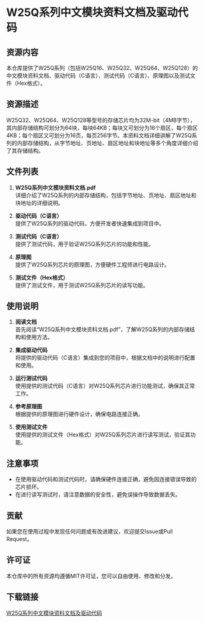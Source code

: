 # W25Q系列中文模块资料文档及驱动代码

## 资源内容

本仓库提供了W25Q系列（包括W25Q16、W25Q32、W25Q64、W25Q128）的中文模块资料文档、驱动代码（C语言）、测试代码（C语言）、原理图以及测试文件（Hex格式）。

## 资源描述

W25Q32、W25Q64、W25Q128等型号的存储芯片均为32M-bit（4MB字节），其内部存储结构可划分为64块，每块64KB；每块又可划分为16个扇区，每个扇区4KB；每个扇区又可划分为16页，每页256字节。本资料文档详细讲解了W25Q系列的内部存储结构，从字节地址、页地址、扇区地址和块地址等多个角度详细介绍了其存储结构。

## 文件列表

1. **W25Q系列中文模块资料文档.pdf**  
   详细介绍了W25Q系列的内部存储结构，包括字节地址、页地址、扇区地址和块地址的详细说明。

2. **驱动代码（C语言）**  
   提供了W25Q系列的驱动代码，方便开发者快速集成到项目中。

3. **测试代码（C语言）**  
   提供了测试代码，用于验证W25Q系列芯片的功能和性能。

4. **原理图**  
   提供了W25Q系列芯片的原理图，方便硬件工程师进行电路设计。

5. **测试文件（Hex格式）**  
   提供了测试文件，用于测试W25Q系列芯片的读写功能。

## 使用说明

1. **阅读文档**  
   首先阅读“W25Q系列中文模块资料文档.pdf”，了解W25Q系列的内部存储结构和使用方法。

2. **集成驱动代码**  
   将提供的驱动代码（C语言）集成到您的项目中，根据文档中的说明进行配置和使用。

3. **运行测试代码**  
   使用提供的测试代码（C语言）对W25Q系列芯片进行功能测试，确保其正常工作。

4. **参考原理图**  
   根据提供的原理图进行硬件设计，确保电路连接正确。

5. **使用测试文件**  
   使用提供的测试文件（Hex格式）对W25Q系列芯片进行读写测试，验证其功能。

## 注意事项

- 在使用驱动代码和测试代码时，请确保硬件连接正确，避免因连接错误导致的芯片损坏。
- 在进行读写测试时，请注意数据的安全性，避免误操作导致数据丢失。

## 贡献

如果您在使用过程中发现任何问题或有改进建议，欢迎提交Issue或Pull Request。

## 许可证

本仓库中的所有资源均遵循MIT许可证，您可以自由使用、修改和分发。

## 下载链接

[W25Q系列中文模块资料文档及驱动代码](https://pan.quark.cn/s/19e377f897c8)